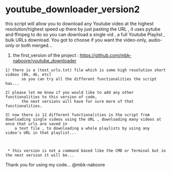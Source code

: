 # youtube_downloader_version2
  this script will allow you to download any Youtube video at the highest resolution/highest speed up there by just pasting the URL , it uses pytube and ffmpeg to do so you can download a single vid , a full Youtube Playlist , bulk URLs download. You got to choose if you want the video-only, audio-only or both merged...  
  

  1) the first_version of the project : https://github.com/mbk-naboore/youtube_downloader
  
  
    
    
    
    1) there is a (test_urls.txt) file which is some high resolution short videos (8k, 4k, etc) 
           so you can try all the different functionalities the script has...
           
    2) please let me know if you would like to add any other functionalities to this version of code, 
           the next versions will have for sure more of that functionalities.
    
    3) now there is 12 different functionalities in the script from downloading single videos using the URL , downloading many videos at once that urls are saved in 
        a text file , to downloading a whole playlists by using any video's URL in that playlist...
     
  
  
     * this version is not a command based like the CMD or Terminal but in the next version it will be...
  
  Thank you for using my code...
  @mbk-naboore
  
